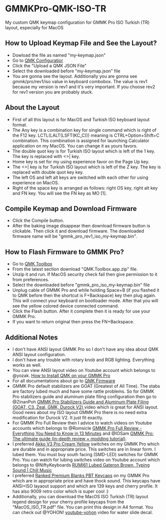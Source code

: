 # GMMKPro-QMK-ISO-TR
My custom QMK keymap configuration for GMMK Pro ISO Turkish (TR) layout, especially for MacOS

## How to Upload Keymap File and See the Layout?
- Dowload the file as named "my-keymap.json"
- Go to [QMK Configuratior][qmk-config]
- Click the "Upload a QMK JSON File"
- Select the downloaded before "my-keymap.json" file
- You are gonna see the layout. Additionally you are gonna see gmmk/pro/rev1/iso value in keyboard combobox. The value is rev1 because my version is rev1 and it's very important. If you choose rev2 for rev1 version you are probably stuck.

## About the Layout
- First of all this layout is for MacOS and Turkish ISO keyboard layout format.
- The Any key is a combination key for single command which is right of the F12 key. LCTL(LALT(LSFT(KC_C))) meaning is CTRL+Option+Shift+C combination. This combination is assigned for launching Calculator application on my MacOS. You can change it as yours favors.
- The double quot key is for Turkish ISO layout which is left of the 1 key. The key is replaced with <>| key.
- Home key is set for my using experience favor on the Page Up key.
- The <>| key is for Turkish ISO layout which is left of the Z key. The key is replaced with double quot key key.
- The left OS and left alt keys are switched with each other for using experience on MacOS.
- Right of the space key is arranged as follows: right OS key, right alt key and FN key. You will see the FN key as MO [1].

## Compile Keymap and Download Firmware
- Click the Compile button.
- After the baking image disappear then download firmware button is clickable. Then click it and download firmware. The downloaded firmware name will be "gmmk_pro_rev1_iso_my-keymap.bin".

## How to Flash Firmware to GMMK Pro?
- Go to [QMK Toolbox][qmk-toolbox]
- From the latest section download "QMK.Toolbox.app.zip" file.
- Unzip it and run. If MacOS security check fail then give permission to it from preferences.
- Select the downloaded before "gmmk_pro_iso_my-keymap.bin" file
- Unplug cable of GMMK Pro and while holding Space+B (if you flashed it to QMK before then the shortcut is F+Backspace) key then plug again. This will connect your keyboard on bootloader mode. After that you will see the yellow colored device connected command.
- Click the Flash button. After it complete then it is ready for use your GMMK Pro.
- If you want to return original then press the FN+Backspace.

## Additional Notes
- I don't have ANSI layout GMMK Pro so I don't have any idea about QMK ANSI layout configuration.
- I don't have any trouble with rotary knob and RGB lighting. Everything works as well.
- You can view ANSI layout video on Youtube account which belongs to @yozak. [How to Install QMK on your GMMK Pro][youtube-yozak]
- For all documentations about go to [QMK Firmware][qmk-docs]
- GMMK Pro default stabilizers are GOAT (Greatest of All Time). The stabs are factory lubed much and have some rattle problems. So for GMMK Pro stabilizers guide and aluminum plate filing configuration then go to @ZinanPoh [GMMK Pro Stabilizers Guide and Aluminum Plate Filing (GOAT, C3, Zeal, GMK, Durock V2)
][youtube-ZinanPoh] video which is great for ANSI layout. Good news about my ISO layout GMMK Pro there is no need extra modification for Durock V2. It just fit exactly.
- For GMMK Pro Full Review then I advice to watch videos on Youtube accounts which belongs to @Romsicle [GMMK Pro Full Review - Everything You Need to Know in 13 Minutes][youtube-Romsicle] and @IOSam [GMMK Pro: The ultimate guide (in-depth review + modding tutorial)][youtube-IOSam].
- I preferred [Akko V3 Pro Cream Yellow][akko-v3-pro-cream-yellow] switches on my GMMK Pro which are durable and in appropriate price. This switches are in linear form. I lubed them. You must buy south facing (SMD-LED) switches for GMMK Pro. You can watch for lubing switches video on Youtube account which belongs to @NiftyKeyboards [RUMI61 Lubed Gateron Brown, Typing Sound | Chill Music][youtube-NiftyKeyboards]
- I preferred [Ranked Premium Blanks PBT Keycaps][ranked-blank-pbt-9009] on my GMMK Pro which are in appropriate price and have thock sound. This keycaps have ANSI+ISO layaout support and which are 139 keys and cherry profile. It has also 9009 retro color which is super cool :)
- Additionally, you can download the MacOS ISO Turkish (TR) layout legend design for your cherry profile keycaps from the "MacOS_ISO_TR.pdf" file. You can print this design in A4 format. You can check out @YOHON! [youtube-yohon] video for water slide decal.

[//]: # (These are reference links used in the body of this note and get stripped out when the markdown processor does its job. There is no need to format nicely because it shouldn't be seen. Thanks SO - http://stackoverflow.com/questions/4823468/store-comments-in-markdown-syntax)

   [qmk-config]: <https://config.qmk.fm/>
   [qmk-toolbox]: <https://github.com/qmk/qmk_toolbox/releases>
   [qmk-docs]: <https://docs.qmk.fm/#/>
   [youtube-yozak]: <https://www.youtube.com/watch?v=MxQeQoUHvEY>
   [youtube-ZinanPoh]: <https://www.youtube.com/watch?v=qkyl5c4EdXg>
   [youtube-Romsicle]: <https://www.youtube.com/watch?v=qiXV0DODAZ0>
   [youtube-IOSam]: <https://www.youtube.com/watch?v=J_axv-TkjkE>
   [youtube-NiftyKeyboards]: <https://www.youtube.com/watch?v=wWjsXOUdQpE>
   [youtube-yohon]: <[https://www.youtube.com/watch?v=wWjsXOUdQpE](https://www.youtube.com/watch?v=bnU0FQforaw)>
   [akko-v3-pro-cream-yellow]: <https://en.akkogear.com/product/akko-v3-cream-yellow-pro-switch-45pcs>
   [ranked-blank-pbt-9009]: <[https://en.akkogear.com/product/akko-v3-cream-yellow-pro-switch-45pcs](https://eu.ranked.gg/products/premium-blanks-pbt-keycaps?variant=42689385496797)https://eu.ranked.gg/products/premium-blanks-pbt-keycaps?variant=42689385496797>

   
